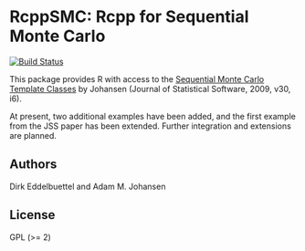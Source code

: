 # RcppSMC: Rcpp for Sequential Monte Carlo

[![Build Status](https://travis-ci.org/eddelbuettel/rcppsmc.png)](https://travis-ci.org/eddelbuettel/rcppsmc)

This package provides R with access to the 
[Sequential Monte Carlo Template Classes](http://www.jstatsoft.org/v30/i06/‎) 
by Johansen (Journal of Statistical Software, 2009, v30, i6).

At present, two additional examples have been added, and the first 
example from the JSS paper has been extended. Further integration 
and extensions are planned.

## Authors

Dirk Eddelbuettel and Adam M. Johansen

## License

GPL (>= 2)
